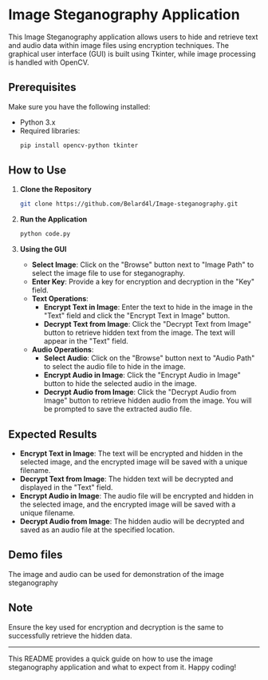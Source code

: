 # Image Steganography Application

This Image Steganography application allows users to hide and retrieve text and audio data within image files using encryption techniques. The graphical user interface (GUI) is built using Tkinter, while image processing is handled with OpenCV.

## Prerequisites

Make sure you have the following installed:
- Python 3.x
- Required libraries:
  ```bash
  pip install opencv-python tkinter
  ```

## How to Use

1. **Clone the Repository**

   ```bash
   git clone https://github.com/Belard4l/Image-steganography.git
   ```

2. **Run the Application**

   ```bash
   python code.py
   ```

3. **Using the GUI**

   - **Select Image**: Click on the "Browse" button next to "Image Path" to select the image file to use for steganography.
   - **Enter Key**: Provide a key for encryption and decryption in the "Key" field.
   - **Text Operations**:
     - **Encrypt Text in Image**: Enter the text to hide in the image in the "Text" field and click the "Encrypt Text in Image" button.
     - **Decrypt Text from Image**: Click the "Decrypt Text from Image" button to retrieve hidden text from the image. The text will appear in the "Text" field.
   - **Audio Operations**:
     - **Select Audio**: Click on the "Browse" button next to "Audio Path" to select the audio file to hide in the image.
     - **Encrypt Audio in Image**: Click the "Encrypt Audio in Image" button to hide the selected audio in the image.
     - **Decrypt Audio from Image**: Click the "Decrypt Audio from Image" button to retrieve hidden audio from the image. You will be prompted to save the extracted audio file.

## Expected Results

- **Encrypt Text in Image**: The text will be encrypted and hidden in the selected image, and the encrypted image will be saved with a unique filename.
- **Decrypt Text from Image**: The hidden text will be decrypted and displayed in the "Text" field.
- **Encrypt Audio in Image**: The audio file will be encrypted and hidden in the selected image, and the encrypted image will be saved with a unique filename.
- **Decrypt Audio from Image**: The hidden audio will be decrypted and saved as an audio file at the specified location.

## Demo files
The image and audio can be used for demonstration of the image steganography

## Note

Ensure the key used for encryption and decryption is the same to successfully retrieve the hidden data.

---

This README provides a quick guide on how to use the image steganography application and what to expect from it. Happy coding!
